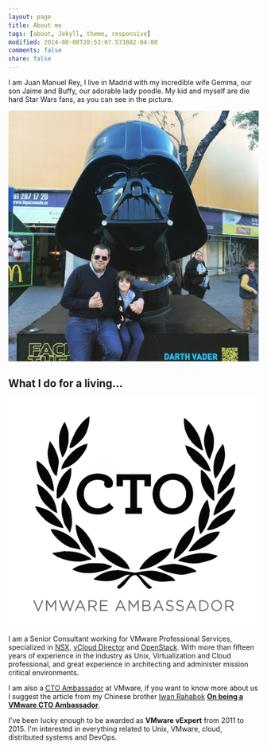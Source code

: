 ```yaml
---
layout: page
title: About me
tags: [about, Jekyll, theme, responsive]
modified: 2014-08-08T20:53:07.573882-04:00
comments: false
share: false
---
```


I am Juan Manuel Rey, I live in Madrid with my incredible wife Gemma, our son Jaime and Buffy, our adorable lady poodle. My kid and myself are die hard Star Wars fans, as you can see in the picture.

[![](/images/facetehforce-darthvader-jaime.jpg)]({{site.url}}/images/facetehforce-darthvader-jaime.jpg)

## What I do for a living...

[![](/images/radio_cto_v6.png)]({{site.url}}/images/radio_cto_v6.png)

I am a Senior Consultant working for VMware Professional Services, specialized in [NSX](https://www.vmware.com/products/nsx), [vCloud Director](https://www.vmware.com/products/vcloud-director) and [OpenStack](http://www.openstack.org). With more than fifteen years of experience in the industry as Unix, Virtualization and Cloud professional, and great experience in architecting and administer mission critical environments.

I am also a [CTO Ambassador](http://blogs.vmware.com/cto/author/ctoambassadors/) at VMware, if you want to know more about us I suggest the article from my Chinese brother [Iwan Rahabok](https://twitter.com/e1_ang) [**On being a VMware CTO Ambassador**](http://virtual-red-dot.info/on-being-a-vmware-cto-ambassador/).

I've been lucky enough to be awarded as **VMware vExpert** from 2011 to 2015. I'm interested in everything related to Unix, VMware, cloud, distributed systems and DevOps.
